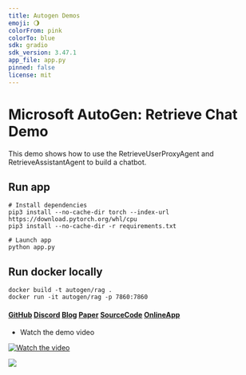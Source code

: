```yaml
---
title: Autogen Demos
emoji: 🌖
colorFrom: pink
colorTo: blue
sdk: gradio
sdk_version: 3.47.1
app_file: app.py
pinned: false
license: mit
---
```


# Microsoft AutoGen: Retrieve Chat Demo

This demo shows how to use the RetrieveUserProxyAgent and RetrieveAssistantAgent to build a chatbot.

## Run app
```
# Install dependencies
pip3 install --no-cache-dir torch --index-url https://download.pytorch.org/whl/cpu
pip3 install --no-cache-dir -r requirements.txt

# Launch app
python app.py
```

## Run docker locally
```
docker build -t autogen/rag .
docker run -it autogen/rag -p 7860:7860
```

#### [GitHub](https://github.com/microsoft/autogen) [Discord](https://discord.gg/pAbnFJrkgZ) [Blog](https://microsoft.github.io/autogen/blog/2023/10/18/RetrieveChat) [Paper](https://arxiv.org/abs/2308.08155) [SourceCode](https://github.com/thinkall/autogen-demos) [OnlineApp](https://huggingface.co/spaces/thinkall/autogen-demos)

- Watch the demo video

[![Watch the video](https://img.youtube.com/vi/R3cB4V7dl70/hqdefault.jpg)](https://www.youtube.com/embed/R3cB4V7dl70)

![](autogen-rag.gif)

